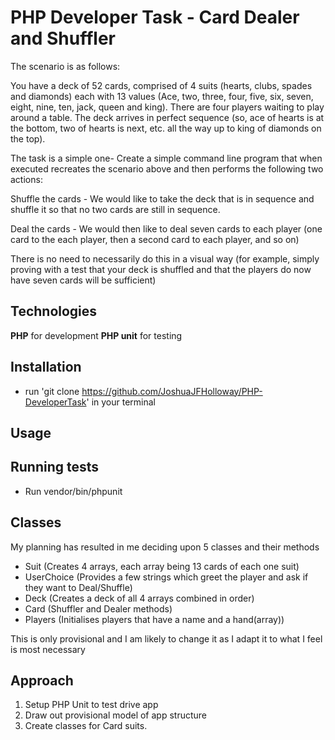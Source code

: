 # PHP Developer Task - Card Dealer and Shuffler

The scenario is as follows:

You have a deck of 52 cards, comprised of 4 suits (hearts, clubs, spades and diamonds) each with 13 values (Ace, two, three, four, five, six, seven, eight, nine, ten, jack, queen and king).
There are four players waiting to play around a table.
The deck arrives in perfect sequence (so, ace of hearts is at the bottom, two of hearts is next, etc. all the way up to king of diamonds on the top).

The task is a simple one- Create a simple command line program that when executed recreates the scenario above and then performs the following two actions:

Shuffle the cards - We would like to take the deck that is in sequence and shuffle it so that no two cards are still in sequence.

Deal the cards - We would then like to deal seven cards to each player (one card to the each player, then a second card to each player, and so on)

There is no need to necessarily do this in a visual way (for example, simply proving with a test that your deck is shuffled and that the players do now have seven cards will be sufficient)


## Technologies

**PHP** for development
**PHP unit** for testing


## Installation

- run 'git clone https://github.com/JoshuaJFHolloway/PHP-DeveloperTask' in your terminal 

## Usage



## Running tests

- Run vendor/bin/phpunit


## Classes

My planning has resulted in me deciding upon 5 classes and their methods

- Suit (Creates 4 arrays, each array being 13 cards of each one suit)
- UserChoice (Provides a few strings which greet the player and ask if they want to Deal/Shuffle)
- Deck (Creates a deck of all 4 arrays combined in order)
- Card (Shuffler and Dealer methods)
- Players (Initialises players that have a name and a hand(array))

This is only provisional and I am likely to change it as I adapt it to what I feel is most necessary



## Approach

1) Setup PHP Unit to test drive app
2) Draw out provisional model of app structure 
3) Create classes for Card suits.


